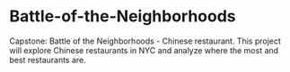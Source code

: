 # Battle-of-the-Neighborhoods
Capstone: Battle of the Neighborhoods - Chinese restaurant. This project will explore Chinese restaurants in NYC and analyze where the most and best restaurants are.
